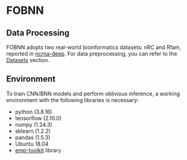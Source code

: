 # FOBNN

## Data Processing
FOBNN adopts two real-world bioinformatics datasets: nRC and Rfam, reported in [ncrna-deep](https://github.com/bioinformatics-sannio/ncrna-deep.git). For data preprocessing, you can refer to the [Datasets](https://github.com/bioinformatics-sannio/ncrna-deep/tree/master?tab=readme-ov-file#datasets) section.

## Environment
To train CNN/BNN models and perform oblivious inference, a working environment with the following libraries is necessary:
- python (3.8.16)
- tensorflow (2.10.0)
- numpy (1.24.3)
- sklearn (1.2.2)
- pandas (1.5.3)
- Ubuntu 18.04
- [emp-toolkit](https://github.com/emp-toolkit) library



